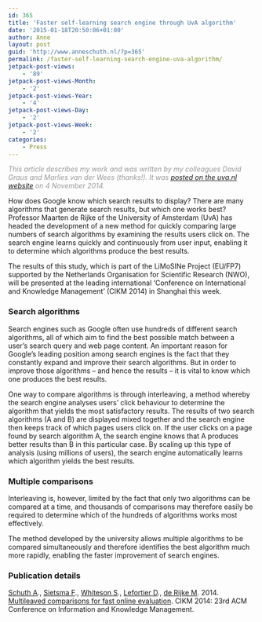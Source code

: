 ```yaml
---
id: 365
title: 'Faster self-learning search engine through UvA algorithm'
date: '2015-01-18T20:50:06+01:00'
author: Anne
layout: post
guid: 'http://www.anneschuth.nl/?p=365'
permalink: /faster-self-learning-search-engine-uva-algorithm/
jetpack-post-views:
    - '89'
jetpack-post-views-Month:
    - '2'
jetpack-post-views-Year:
    - '4'
jetpack-post-views-Day:
    - '2'
jetpack-post-views-Week:
    - '2'
categories:
    - Press
---
```


<span style="color: #999999;">*This article describes my work and was written by my colleagues David Graus and Marlies van der Wees (thanks!). It was [posted on the uva.nl website](http://www.uva.nl/en/about-the-uva/organisation/faculties/content/faculteit-der-natuurwetenschappen-wiskunde-en-informatica/shared-content/news/2014/11/faster-self-learning-search-engine.html) on 4 November 2014.*</span>

How does Google know which search results to display? There are many algorithms that generate search results, but which one works best? Professor Maarten de Rijke of the University of Amsterdam (UvA) has headed the development of a new method for quickly comparing large numbers of search algorithms by examining the results users click on. The search engine learns quickly and continuously from user input, enabling it to determine which algorithms produce the best results.

The results of this study, which is part of the LiMoSINe Project (EU/FP7) supported by the Netherlands Organisation for Scientific Research (NWO), will be presented at the leading international ‘Conference on International and Knowledge Management’ (CIKM 2014) in Shanghai this week.

### Search algorithms

Search engines such as Google often use hundreds of different search algorithms, all of which aim to find the best possible match between a user’s search query and web page content. An important reason for Google’s leading position among search engines is the fact that they constantly expand and improve their search algorithms. But in order to improve those algorithms – and hence the results – it is vital to know which one produces the best results.

One way to compare algorithms is through interleaving, a method whereby the search engine analyses users’ click behaviour to determine the algorithm that yields the most satisfactory results. The results of two search algorithms (A and B) are displayed mixed together and the search engine then keeps track of which pages users click on. If the user clicks on a page found by search algorithm A, the search engine knows that A produces better results than B in this particular case. By scaling up this type of analysis (using millions of users), the search engine automatically learns which algorithm yields the best results.

### Multiple comparisons

Interleaving is, however, limited by the fact that only two algorithms can be compared at a time, and thousands of comparisons may therefore easily be required to determine which of the hundreds of algorithms works most effectively.

The method developed by the university allows multiple algorithms to be compared simultaneously and therefore identifies the best algorithm much more rapidly, enabling the faster improvement of search engines.

### Publication details

[Schuth A](http://ilps.science.uva.nl/publications/author/54)., [Sietsma F](http://ilps.science.uva.nl/publications/author/529)., [Whiteson S](http://ilps.science.uva.nl/publications/author/7)., [Lefortier D](http://ilps.science.uva.nl/publications/author/532)., [de Rijke M](http://ilps.science.uva.nl/publications/author/515). 2014. [Multileaved comparisons for fast online evaluation](http://ilps.science.uva.nl/biblio/multileaved-comparisons-fast-online-evaluation). CIKM 2014: 23rd ACM Conference on Information and Knowledge Management.